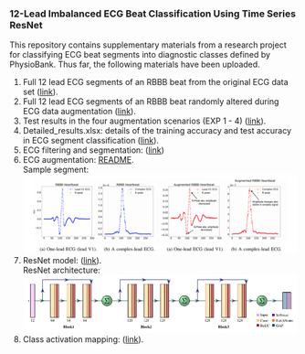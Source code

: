 
### 12-Lead Imbalanced ECG Beat Classification Using Time Series ResNet

This repository contains supplementary materials from a research project for classifying ECG beat segments into diagnostic classes defined by PhysioBank.
Thus far, the following materials have been uploaded.
1. Full 12 lead ECG segments of an RBBB beat from the original ECG data set ([link](supplemental_plots/Figure2)).
2. Full 12 lead ECG segments of an RBBB beat randomly altered during ECG data augmentation ([link](supplemental_plots/Figure3)).
3. Test results in the four augmentation scenarios (EXP 1 - 4) ([link](test_results.md)).
4. Detailed_results.xlsx: details of the training accuracy and test accuracy in ECG segment classification ([link](result_details.xlsx)).
5. ECG filtering and segmentation: ([link](preproc))
6. ECG augmentation: [README](augmentation/README.md).<br/>
   Sample segment:<br/>
  ![AugTest](imgs/rbbb.png)
7. ResNet model: ([link](resnet)).<br/>
   ResNet architecture:<br/>
  ![ResNetArch](imgs/resnet.png)
8. Class activation mapping: ([link](class_activation_map)).
